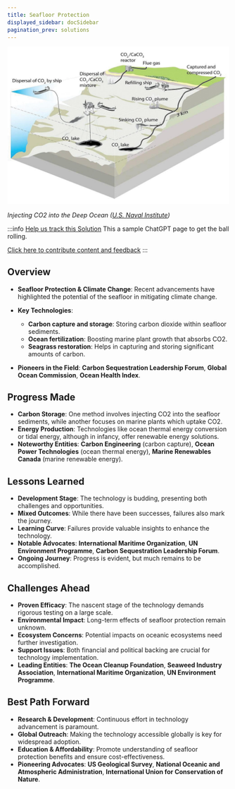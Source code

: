 ```yaml
---
title: Seafloor Protection
displayed_sidebar: docSidebar
pagination_prev: solutions
---
```

![CO2 is collected, compressed, and stored on land, then pipelined or tankered to distant seafloor disposal sites.](/../static/img/seafloor-protection.jpg)

*Injecting CO2 into the Deep Ocean ([U.S. Naval Institute](https://www.usni.org/magazines/proceedings/2021/july/burial-sea-injecting-co2-deep-ocean))*

:::info [Help us track this Solution](contribute)
This a sample ChatGPT page to get the ball rolling.

[Click here to contribute content and feedback](contribute)
:::

## Overview

* **Seafloor Protection & Climate Change**: Recent advancements have highlighted the potential of the seafloor in mitigating climate change.
* **Key Technologies**:

  * **Carbon capture and storage**: Storing carbon dioxide within seafloor sediments.
  * **Ocean fertilization**: Boosting marine plant growth that absorbs CO2.
  * **Seagrass restoration**: Helps in capturing and storing significant amounts of carbon.
* **Pioneers in the Field**: **Carbon Sequestration Leadership Forum**, **Global Ocean Commission**, **Ocean Health Index**.

## Progress Made

* **Carbon Storage**: One method involves injecting CO2 into the seafloor sediments, while another focuses on marine plants which uptake CO2.
* **Energy Production**: Technologies like ocean thermal energy conversion or tidal energy, although in infancy, offer renewable energy solutions.
* **Noteworthy Entities**: **Carbon Engineering** (carbon capture), **Ocean Power Technologies** (ocean thermal energy), **Marine Renewables Canada** (marine renewable energy).

## Lessons Learned

* **Development Stage**: The technology is budding, presenting both challenges and opportunities.
* **Mixed Outcomes**: While there have been successes, failures also mark the journey.
* **Learning Curve**: Failures provide valuable insights to enhance the technology.
* **Notable Advocates**: **International Maritime Organization**, **UN Environment Programme**, **Carbon Sequestration Leadership Forum**.
* **Ongoing Journey**: Progress is evident, but much remains to be accomplished.

## Challenges Ahead

* **Proven Efficacy**: The nascent stage of the technology demands rigorous testing on a large scale.
* **Environmental Impact**: Long-term effects of seafloor protection remain unknown.
* **Ecosystem Concerns**: Potential impacts on oceanic ecosystems need further investigation.
* **Support Issues**: Both financial and political backing are crucial for technology implementation.
* **Leading Entities**: **The Ocean Cleanup Foundation**, **Seaweed Industry Association**, **International Maritime Organization**, **UN Environment Programme**.

## Best Path Forward

* **Research & Development**: Continuous effort in technology advancement is paramount.
* **Global Outreach**: Making the technology accessible globally is key for widespread adoption.
* **Education & Affordability**: Promote understanding of seafloor protection benefits and ensure cost-effectiveness.
* **Pioneering Advocates**: **US Geological Survey**, **National Oceanic and Atmospheric Administration**, **International Union for Conservation of Nature**.
